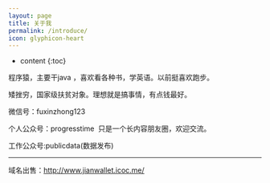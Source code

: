 ```yaml
---
layout: page
title: 关于我
permalink: /introduce/
icon: glyphicon-heart
---
```



* content
{:toc}


程序猿，主要干java ，喜欢看各种书，学英语。以前挺喜欢跑步。

矮挫穷，国家级扶贫对象。理想就是搞事情，有点钱最好。

微信号：fuxinzhong123

个人公众号：progresstime  只是一个长内容朋友圈，欢迎交流。

工作公众号:publicdata(数据发布)

---

域名出售：http://www.jianwallet.icoc.me/

